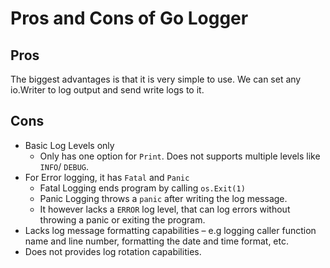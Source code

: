 # Pros and Cons of Go Logger
## Pros
The biggest advantages is that it is very simple to use. We can set any io.Writer to log output and send write logs to it.

## Cons
- Basic Log Levels only
    - Only has one option for `Print`. Does not supports multiple levels like `INFO`/ `DEBUG`.
- For Error logging, it has `Fatal` and `Panic`
    - Fatal Logging ends program by calling `os.Exit(1)`
    - Panic Logging throws a `panic` after writing the log message.
    - It however lacks a `ERROR` log level, that can log errors without throwing a panic or exiting the program.
- Lacks log message formatting capabilities – e.g logging caller function name and line number, formatting the date and time format, etc.
- Does not provides log rotation capabilities.
